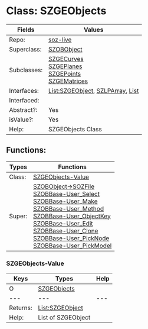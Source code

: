 
# Class:	SZGEObjects

| Fields | Values |
| --------- | --------- |
| Repo: | [soz-live](/repos/soz-live.html) |
| Superclass: | [SZOBObject](SZOBObject.html) |
| Subclasses: | [SZGECurves](SZGECurves.html) <br> [SZGEPlanes](SZGEPlanes.html) <br> [SZGEPoints](SZGEPoints.html) <br> [SZGEMatrices](SZGEMatrices.html) |
| Interfaces: | [List:SZGEObject](List:SZGEObject.html), [SZLPArray](SZLPArray.html), [List](List.html) |
| Interfaced: |  |
| Abstract?: | Yes |
| isValue?: | Yes |
| Help: | SZGEObjects Class |


## Functions:

| Types | Functions |
| --------- | --------- |
| Class: | [SZGEObjects-Value](#SZGEObjects-Value) |
| Super: | [SZOBObject->SOZFile](SZOBObject.html) <br> [SZOBBase-User_Select](SZOBBase.html) <br> [SZOBBase-User_Make](SZOBBase.html) <br> [SZOBBase-User_Method](SZOBBase.html) <br> [SZOBBase-User_ObjectKey](SZOBBase.html) <br> [SZOBBase-User_Edit](SZOBBase.html) <br> [SZOBBase-User_Clone](SZOBBase.html) <br> [SZOBBase-User_PickNode](SZOBBase.html) <br> [SZOBBase-User_PickModel](SZOBBase.html) |


### SZGEObjects-Value

| Keys | Types | Help |
| --------- | --------- | --------- |
| O | [SZGEObjects](SZGEObjects.html) |  |
| --- | --- | --- |
| Returns: | [List:SZGEObject](SZGEObject.html) |
| Help: | List of SZGEObject |

